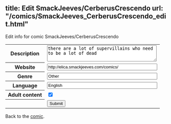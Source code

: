 title: Edit SmackJeeves/CerberusCrescendo
url: "/comics/SmackJeeves_CerberusCrescendo_edit.html"
---
Edit info for comic SmackJeeves/CerberusCrescendo

<form name="comic" action="http://gaepostmail.appspot.com/comic/" method="post">
<table class="comicinfo">
<tr>
<th>Description</th><td><textarea name="description" cols="40" rows="3">there are a lot of supervillains who need to be a lot of dead</textarea></td>
</tr>
<tr>
<th>Website</th><td><input type="text" name="url" value="http://elica.smackjeeves.com/comics/" size="40"/></td>
</tr>
<tr>
<th>Genre</th><td><input type="text" name="genre" value="Other" size="40"/></td>
</tr>
<tr>
<th>Language</th><td><input type="text" name="language" value="English" size="40"/></td>
</tr>
<tr>
<th>Adult content</th><td><input type="checkbox" name="adult" value="adult" checked="checked"/></td>
</tr>
<tr>
<th></th><td>
<input type="hidden" name="comic" value="SmackJeeves_CerberusCrescendo" />
<input type="submit" name="submit" value="Submit" />
</td>
</tr>
</table>
</form>

Back to the [comic](SmackJeeves_CerberusCrescendo.html).
